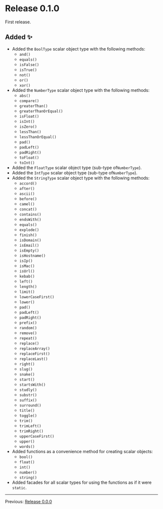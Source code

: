 # Release 0.1.0

First release.

## Added :sparkles:

- Added the `BoolType` scalar object type with the following methods:
    - `and()`
    - `equals()`
    - `isFalse()`
    - `isTrue()`
    - `not()`
    - `or()`
    - `xor()`
- Added the `NumberType` scalar object type with the following methods:
    - `abs()`
    - `compare()`
    - `greaterThan()`
    - `greaterThanOrEqual()`
    - `isFloat()`
    - `isInt()`
    - `isZero()`
    - `lessThan()`
    - `lessThanOrEqual()`
    - `pad()`
    - `padLeft()`
    - `padRight()`
    - `toFloat()`
    - `toInt()`
- Added the `FloatType` scalar object type (sub-type of`NumberType`).
- Added the `IntType` scalar object type (sub-type of`NumberType`).
- Added the `StringType` scalar object type with the following methods:
    - `accord()`
    - `after()`
    - `ascii()`
    - `before()`
    - `camel()`
    - `concat()`
    - `contains()`
    - `endsWith()`
    - `equals()`
    - `explode()`
    - `finish()`
    - `isDomain()`
    - `isEmail()`
    - `isEmpty()`
    - `isHostname()`
    - `isIp()`
    - `isMac()`
    - `isUrl()`
    - `kebab()`
    - `left()`
    - `length()`
    - `limit()`
    - `lowerCaseFirst()`
    - `lower()`
    - `pad()`
    - `padLeft()`
    - `padRight()`
    - `prefix()`
    - `random()`
    - `remove()`
    - `repeat()`
    - `replace()`
    - `replaceArray()`
    - `replaceFirst()`
    - `replaceLast()`
    - `right()`
    - `slug()`
    - `snake()`
    - `start()`
    - `startsWith()`
    - `studly()`
    - `substr()`
    - `suffix()`
    - `surround()`
    - `title()`
    - `toggle()`
    - `trim()`
    - `trimLeft()`
    - `trimRight()`
    - `upperCaseFirst()`
    - `upper()`
    - `words()`
- Added functions as a convenience method for creating scalar objects:
    - `bool()`
    - `float()`
    - `int()`
    - `number()`
    - `string()`
- Added facades for all scalar types for using the functions as if it were `static`.

---

Previous: [Release 0.0.0](CHANGELOG-0.0.0.md)

